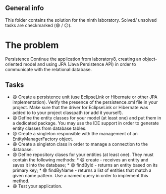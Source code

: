 ## General info
This folder contains the solution for the ninth laboratory. Solved/ unsolved tasks are checkmarked (:smile: / :confused:).

# The problem

Persistence
Continue the application from laboratory8, creating an object-oriented model and using JPA (Java Persistence API) in order to communicate with the relational database.

## Tasks
  * :smile: Create a persistence unit (use EclipseLink or Hibernate or other JPA implementation).
Verify the presence of the persistence.xml file in your project. Make sure that the driver for EclipseLink or Hibernate was added to to your project classpath (or add it yourself).
  * :smile: Define the entity classes for your model (at least one) and put them in a dedicated package. You may use the IDE support in order to generate entity classes from database tables.
  * :smile: Create a singleton responsible with the management of an EntityManagerFactory object.
  * :smile: Create a singleton class in order to manage a connection to the database.
  * :smile: Define repository clases for your entities (at least one). They must contain the following methods:
        * :smile: create - receives an entity and saves it into the database;
        * :smile: findById - returns an entity based on its primary key;
        * :smile: findByName - returns a list of entities that match a given name pattern. Use a named query in order to implement this method.
  * :smile: Test your application.
  

